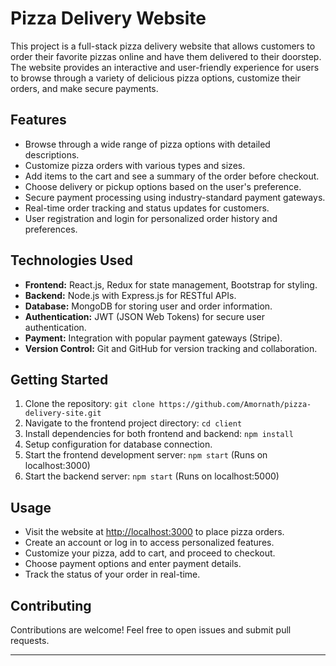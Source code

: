 # Pizza Delivery Website

This project is a full-stack pizza delivery website that allows customers to order their favorite pizzas online and have them delivered to their doorstep. The website provides an interactive and user-friendly experience for users to browse through a variety of delicious pizza options, customize their orders, and make secure payments.

## Features

- Browse through a wide range of pizza options with detailed descriptions.
- Customize pizza orders with various types and sizes.
- Add items to the cart and see a summary of the order before checkout.
- Choose delivery or pickup options based on the user's preference.
- Secure payment processing using industry-standard payment gateways.
- Real-time order tracking and status updates for customers.
- User registration and login for personalized order history and preferences.

## Technologies Used

- **Frontend:** React.js, Redux for state management, Bootstrap for styling.
- **Backend:** Node.js with Express.js for RESTful APIs.
- **Database:** MongoDB for storing user and order information.
- **Authentication:** JWT (JSON Web Tokens) for secure user authentication.
- **Payment:** Integration with popular payment gateways (Stripe).
- **Version Control:** Git and GitHub for version tracking and collaboration.

## Getting Started

1. Clone the repository: `git clone https://github.com/Amornath/pizza-delivery-site.git`
2. Navigate to the frontend project directory: `cd client`
3. Install dependencies for both frontend and backend: `npm install`
4. Setup configuration for database connection.
5. Start the frontend development server: `npm start` (Runs on localhost:3000)
6. Start the backend server: `npm start` (Runs on localhost:5000)

## Usage

- Visit the website at [http://localhost:3000](http://localhost:3000) to place pizza orders.
- Create an account or log in to access personalized features.
- Customize your pizza, add to cart, and proceed to checkout.
- Choose payment options and enter payment details.
- Track the status of your order in real-time.

## Contributing

Contributions are welcome! Feel free to open issues and submit pull requests.

---
